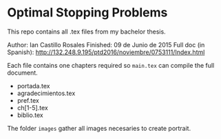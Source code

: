 # Optimal Stopping Problems
This repo contains all .tex files from my bachelor thesis.

Author: Ian Castillo Rosales
Finished: 09 de Junio de 2015
Full doc (in Spanish): http://132.248.9.195/ptd2016/noviembre/0753111/Index.html

Each file contains one chapters required so `main.tex` can compile the full document.

- portada.tex
- agradecimientos.tex
- pref.tex
- ch[1-5].tex
- biblio.tex

The folder `images` gather all images necesaries to create portrait.
